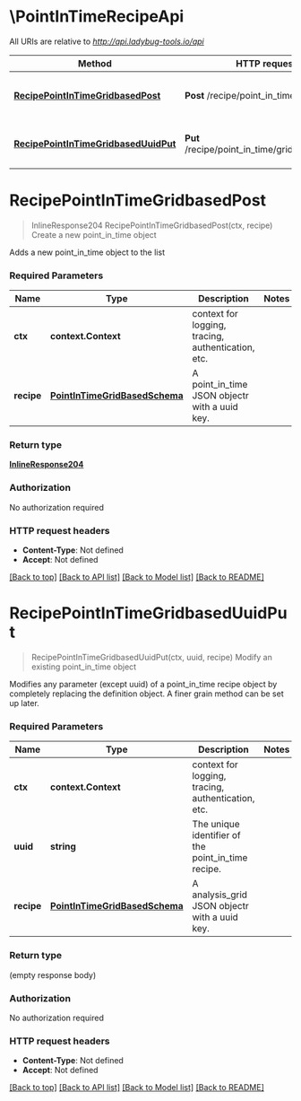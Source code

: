 # \PointInTimeRecipeApi

All URIs are relative to *http://api.ladybug-tools.io/api*

Method | HTTP request | Description
------------- | ------------- | -------------
[**RecipePointInTimeGridbasedPost**](PointInTimeRecipeApi.md#RecipePointInTimeGridbasedPost) | **Post** /recipe/point_in_time/gridbased | Create a new point_in_time object
[**RecipePointInTimeGridbasedUuidPut**](PointInTimeRecipeApi.md#RecipePointInTimeGridbasedUuidPut) | **Put** /recipe/point_in_time/gridbased/{uuid} | Modify an existing point_in_time object


# **RecipePointInTimeGridbasedPost**
> InlineResponse204 RecipePointInTimeGridbasedPost(ctx, recipe)
Create a new point_in_time object

Adds a new point_in_time object to the list

### Required Parameters

Name | Type | Description  | Notes
------------- | ------------- | ------------- | -------------
 **ctx** | **context.Context** | context for logging, tracing, authentication, etc.
  **recipe** | [**PointInTimeGridBasedSchema**](PointInTimeGridBasedSchema.md)| A point_in_time JSON objectr with a uuid key. | 

### Return type

[**InlineResponse204**](inline_response_204.md)

### Authorization

No authorization required

### HTTP request headers

 - **Content-Type**: Not defined
 - **Accept**: Not defined

[[Back to top]](#) [[Back to API list]](../README.md#documentation-for-api-endpoints) [[Back to Model list]](../README.md#documentation-for-models) [[Back to README]](../README.md)

# **RecipePointInTimeGridbasedUuidPut**
> RecipePointInTimeGridbasedUuidPut(ctx, uuid, recipe)
Modify an existing point_in_time object

Modifies any parameter (except uuid) of a point_in_time recipe object by completely replacing the definition object. A finer grain method can be set up later.

### Required Parameters

Name | Type | Description  | Notes
------------- | ------------- | ------------- | -------------
 **ctx** | **context.Context** | context for logging, tracing, authentication, etc.
  **uuid** | **string**| The unique identifier of the point_in_time recipe. | 
  **recipe** | [**PointInTimeGridBasedSchema**](PointInTimeGridBasedSchema.md)| A analysis_grid JSON objectr with a uuid key. | 

### Return type

 (empty response body)

### Authorization

No authorization required

### HTTP request headers

 - **Content-Type**: Not defined
 - **Accept**: Not defined

[[Back to top]](#) [[Back to API list]](../README.md#documentation-for-api-endpoints) [[Back to Model list]](../README.md#documentation-for-models) [[Back to README]](../README.md)


